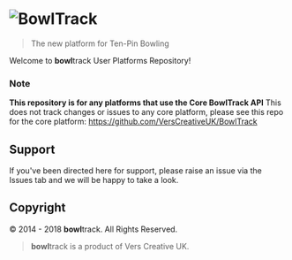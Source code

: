 # ![BowlTrack][logo]

[logo]: http://app.bowl-track.co.uk/app-v2/core/img/logo/logo-brand-full-v4-pdf.png

> The new platform for Ten-Pin Bowling

Welcome to **bowl**track User Platforms Repository!

### Note
**This repository is for any platforms that use the Core BowlTrack API**
This does not track changes or issues to any core platform, please see this repo for the core platform: https://github.com/VersCreativeUK/BowlTrack

## Support
If you've been directed here for support, please raise an issue via the Issues tab and we will be happy to take a look.

## Copyright
© 2014 - 2018 **bowl**track. All Rights Reserved.
> **bowl**track is a product of Vers Creative UK.

